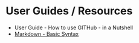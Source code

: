 <h1>User Guides / Resources</h1>
<ul>
	<li>User Guide - How to use GITHub - in a Nutshell</li>
	<li><a href="https://www.markdownguide.org/basic-syntax/">Markdown - Basic Syntax</a></li>
</ul>
